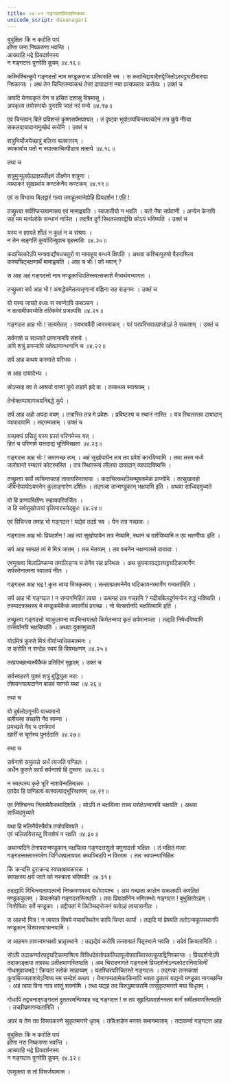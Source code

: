 ```yaml
---
title: ०४-०१ गङ्गदत्तप्रियदर्शनकथा
unicode_script: devanagari
---
```

बुभुक्षितः किं न करोति पापं  
क्षीणा जना निष्करुणा भवन्ति ।  
आख्याहि भद्रे प्रियदर्शनस्य    
न गङ्गदत्तः पुनरेति कूपम् ॥४.१६॥

कस्मिंश्चित्कूपे गङ्गदत्तो नाम मण्डूकराजः प्रतिवसति स्म । स कदाचिद्दायादैरुद्वेजितोऽरघट्टघटीमारुह्य निष्क्रान्तः । अथ तेन चिन्तितम्यत्कथं तेसां दायादानां मया प्रत्यपकारः कर्तव्यः । उक्तं च

आपदि येनापकृतं येन च हसितं दशासु विषमासु ।    
अपकृत्य तयोरुभयोः पुनरपि जातं नरं मन्ये ॥४.१७॥

एवं चिन्तयन् बिले प्रविशन्तं कृष्णसर्पमपश्यत् । तं दृष्ट्वा भूयोऽप्यचिन्तयत्यदेनं तत्र कूपे नीत्वा सकलदायादानामुच्छेदं करोमि । उक्तं च

शत्रुभिर्योजयेच्छत्रुं बलिना बलवत्तरम् ।    
स्वकार्याय यतो न स्यात्काचित्पीडात्र तत्क्षये ॥४.१८॥

तथा च

शत्रुमुन्मूलयेत्प्राज्ञस्तीक्ष्णं तीक्ष्णेन शत्रुणा ।    
व्यथाकरं सुखार्थाय कण्टकेनैव कण्टकम् ॥४.१९॥

एवं स विभाव्य बिलद्वारं गत्वा तमाहूतवानेह्येहि प्रियदर्शन ! एहि !

तच्छ्रुत्वा सर्पश्चिन्तयामासय एवं मामाह्वयति । स्वजातीयो न भवति । यतो नैषा सर्पवाणी । अन्येन केनापि सह मम मर्त्यलोके सन्धानं नास्ति । तदत्रैव दुर्गे स्थितस्तावद्वेद्मि कोऽयं भविष्यति । उक्तं च

यस्य न ज्ञायते शीलं न कुलं न च संश्रयः ।    
न तेन सङ्गतिं कुर्यादित्युवाच बृहस्पतिः ॥४.२०॥

कदाचित्कोऽपि मन्त्रवाद्यौषधचतुरो वा मामाहूय बन्धने क्षिपति । अथवा कश्चित्पुरुषो वैरमाश्रित्य कस्यचिद्भक्षणार्थे मामाह्वयति । आह च भोः ! को भवान् ?

स आह अहं गङ्गदत्तो नाम मण्डूकाधिपतिस्त्वत्सकाशे मैत्र्यर्थमभ्यागतः ।  

तच्छ्रुत्वा सर्प आह भो ! अश्रद्धेयमेतत्यत्तृणानां वह्निना सह सङ्गमः । उक्तं च

यो यस्य जायते वध्यः स स्वप्नेऽपि कथञ्चन ।    
न तत्समीपमभ्येति तत्किमेवं प्रजल्पसि ॥४.२१॥

गङ्गदत्त आह भोः ! सत्यमेतत् । स्वभाववैरी त्वमस्माकम् । परं परपरिभवात्प्राप्तोऽहं ते सकाशम् । उक्तं च

सर्वनाशे च सञ्जाते प्राणानामपि संशये ।    
अपि शत्रुं प्रणम्यापि रक्षेत्प्राणान्धनानि च ॥४.२२॥

सर्प आह कथय कस्मात्ते परिभवः ।  

स आह दायादेभ्यः ।  

सोऽप्याह क्व ते आश्रयो वाप्यां कूपे तडागे ह्रदे वा । तत्कथय स्वाश्रयम् ।  

तेनोक्तम्पाषाणचयनिबद्धे कूपे ।  

सर्प आह अहो अपदा वयम् । तत्रास्ति तत्र मे प्रवेशः । प्रविष्टस्य च स्थानं नास्ति । यत्र स्थितस्तव दायादान् व्यापादयामि । तद्गम्यताम् । उक्तं च

यच्छक्यं ग्रसितुं यस्य ग्रस्तं परिणमेच्च यत् ।    
हितं च परिणामे यत्तदाद्यं भूतिमिच्छता ॥४.२३॥

गङ्गदत्त आह भोः ! समागच्छ त्वम् । अहं सुखोपायेन तत्र तव प्रवेशं कारयिष्यामि । तथा तस्य मध्ये जलोपान्ते रम्यतरं कोटरमस्ति । तत्र स्थितस्त्वं लीलया दायादान् व्यापादयिष्यसि ।  

तच्छ्रुत्वा सर्पो व्यचिन्तयतहं तावत्परिणतवयाः । कदाचित्कथञ्चिन्मूषकमेकं प्राप्नोमि । तत्सुखावहो जीवनोपायोऽयमनेन कुलाङ्गारेण दर्शितः । तद्गत्वा तान्मण्डूकान् भक्षयामि इति । अथवा साध्विदमुच्यते

यो हि प्राणपरिक्षीणः सहायपरिवर्जितः ।    
स हि सर्वसुखोपायां वृत्तिमारचयेद्बुधः ॥४.२४॥

एवं विचिन्त्य तमाह भो गङ्गदत्त ! यद्येवं तदग्रे भव । येन तत्र गच्छावः ।  

गङ्गदत्त आह भोः प्रियदर्शन ! अहं त्वां सुखोपायेन तत्र नेष्यामि, स्थानं च दर्शयिष्यामि त एव भक्षणीयाः इति ।  

सर्प आह साम्प्रतं त्वं मे मित्रं जातम् । तन्न भेतव्यम् । तव वचनेन भक्षण्यास्ते दायादाः ।  

एवमुक्त्वा बिलान्निष्क्रम्य तमालिङ्ग्य च तेनैव सह प्रस्थितः । अथ कूपमासाद्यारघट्टघटिकामार्गेण सर्पस्तेनात्मना स्वालयं नीतः ।  

गङ्गदत्त आह भद्र ! कुतः त्वया मित्रकृत्यम् । तत्साम्प्रतमनेनैव घटिकायन्त्रमार्गेण गम्यतामिति ।  

सर्प आह भो गङ्गदत्त ! न सम्यगभिहितं त्वया । कथमहं तत्र गच्छामि ? मदीयबिलदुर्गमन्येन रुद्धं भविष्यति । तस्मादत्रस्थस्य मे मण्डूकमेकैकं स्ववर्गीयं प्रयच्छ । नो चेत्सर्वानपि भक्षयिष्यामि इति ।  

तच्छ्रुत्वा गङ्गदत्तो व्याकुलमना व्याचिन्तयतहो किमेतन्मया कृतं सर्पमानयता । तद्यदि निषेधयिष्यामि तत्सर्वानपि भक्षयिष्यति । अथवा युक्तमुच्यते

योऽमित्रं कुरुते मित्रं वीर्याभ्यधिकमात्मनः ।    
स करोति न सन्देहः स्वयं हि विषभक्षणम् ॥४.२५॥

तत्प्रयच्छाम्यस्यैकैकं प्रतिदिनं सुहृदम् । उक्तं च

सर्वस्वहरणे युक्तं शत्रुं बुद्धियुता नराः ।    
तोषयन्त्यल्पदानेन बाडवं सागरो यथा ॥४.२६॥

तथा च

यो दुर्बलोऽणूनपि याच्यमानो    
बलीयसा यच्छति नैव साम्ना ।  
प्रयच्छते नैव च दर्श्यमानं    
खारीं स चूर्णस्य पुनर्ददाति ॥४.२७॥

तथा च

सर्वनाशे समुत्पन्ने अर्धं त्यजति पण्डितः ।    
अर्धेन कुरुते कार्यं सर्वनाशो हि दुस्तरः ॥४.२८॥  

न स्वल्पस्य कृते भूरि नाशयेन्मतिमान्नरः ।    
एतदेव हि पाण्डित्यं यत्स्वल्पाद्भूरिरक्षणम् ॥४.२९॥

एवं निश्चिन्त्य नित्यमेकैकमादिशति । सोऽपि तं भक्षयित्वा तस्य परोक्षेऽन्यानपि भक्षयति । अथवा साध्विदमुच्यते

यथा हि मलिनैर्वस्त्रैर्यत्र तत्रोपविश्यते ।    
एवं चलितवित्तस्तु वित्तशेषं न रक्षति ॥४.३०॥

अथान्यदिने तेनापरान्मण्डूकान् भक्षयित्वा गङ्गदत्तसुतो यमुनादत्तो भक्षितः । तं भक्षितं मत्वा गङ्गदत्तस्तारस्वरेण धिग्धिक्प्रलापपरः कथञ्चिदपि न विरराम । ततः स्वपत्न्याभिहितः

किं क्रन्दसि दुराक्रन्द स्वपक्षक्षयकारक ।    
स्वपक्षस्य क्षये जाते को नस्त्राता भविष्यति ॥४.३१॥

तदद्यापि विचिन्त्यतामात्मनो निष्क्रमणमस्य वधोपायश्च । अथ गच्छता कालेन सकलमपि कवलितं मण्डूककुलम् । केवलमेको गङ्गदत्तस्तिष्ठति । ततः प्रियदर्शनेन भणितम्भोः गङ्गदत्त ! बुभुक्षितोऽहम् । निःशेषिताः सर्वे मण्डूकाः । तद्दीयतां मे किञ्चिद्भोजनं यतोऽहं त्वयात्रानीतः ।  

स आहभो मित्र ! न त्वयात्र विषये मयावस्थितेन कापि चिन्ता कार्या । तद्यदि मां प्रेषयति ततोऽन्यकूपस्थानपि मण्डूकान् विश्वास्यात्रानयामि ।  

स आहमम तावत्त्वमभक्ष्यो भ्रातृस्थाने । तद्यद्येवं करोषि तत्साम्प्रतं पितृस्थाने भवसि । तदेवं क्रियतामिति ।  

सोऽपि तदाकर्ण्यारघट्टघटिकामाश्रित्य विविधदेवतोपकल्पितपूजोपयाचितस्तत्कूपाद्विनिष्क्रान्तः । प्रियदर्शनोऽपि तदाकाङ्क्षया तत्रस्थः प्रतीक्षमाणस्तिष्ठति । अथ चिरादनागते गङ्गदत्ते प्रियदर्शनोऽन्यकोटरनिवासिनीं गोधामुवाचभद्रे ! क्रियतां स्तोकं साहाय्यम् । यतश्चिरपरिचितस्ते गङ्गदत्तः । तद्गत्वा तत्सकाशं कुत्रचिज्जलाशयेऽन्विष्य मम सन्देशं कथय । येनागम्यतामेकाकिनापि भवता द्रुततरं यद्यन्ये मण्डूका नागच्छन्ति । अहं त्वया विना नात्र वस्तुं शक्नोमि । तथा यद्यहं तव विरुद्धमाचरामि तत्सुकृतमन्तरे मया विधृतम् ।  

गोधापि तद्वचनाद्गङ्गदत्तं द्रुततरमन्विष्याह भद्र गङ्गदत्त ! स तव सुहृत्प्रियदर्शनस्तव मार्गं समीक्षमाणस्तिष्ठति । तच्छीघ्रमागम्यतामिति ।  

अपरं च तेन तव विरूपकरणे सुकृतमन्तरे धृतम् । तन्निःशङेन मनसा समागम्यताम् । तदाकर्ण्य गङ्गदत्त आह

बुभुक्षितः किं न करोति पापं    
क्षीणा नरा निष्करुणा भवन्ति ।  
आख्याहि भद्रे प्रियदर्शनस्य    
न गङ्गदत्तः पुनरेति कूपम् ॥४.३२॥

एवमुक्त्वा स तां विसर्जयामास ।  
